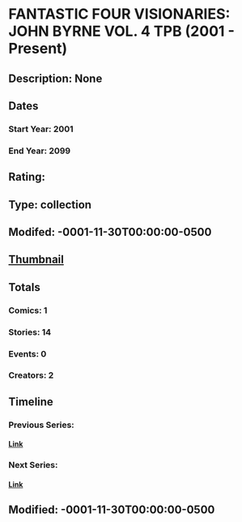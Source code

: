 # FANTASTIC FOUR VISIONARIES: JOHN BYRNE VOL. 4 TPB (2001 - Present)
## Description: None
## Dates
### Start Year: 2001
### End Year: 2099
## Rating: 
## Type: collection
## Modifed: -0001-11-30T00:00:00-0500
## [Thumbnail](http://i.annihil.us/u/prod/marvel/i/mg/6/20/4c36641a0d38f.jpg)
## Totals
### Comics: 1
### Stories: 14
### Events: 0
### Creators: 2
## Timeline
### Previous Series: 
#### [Link]()
### Next Series: 
#### [Link]()
## Modified: -0001-11-30T00:00:00-0500